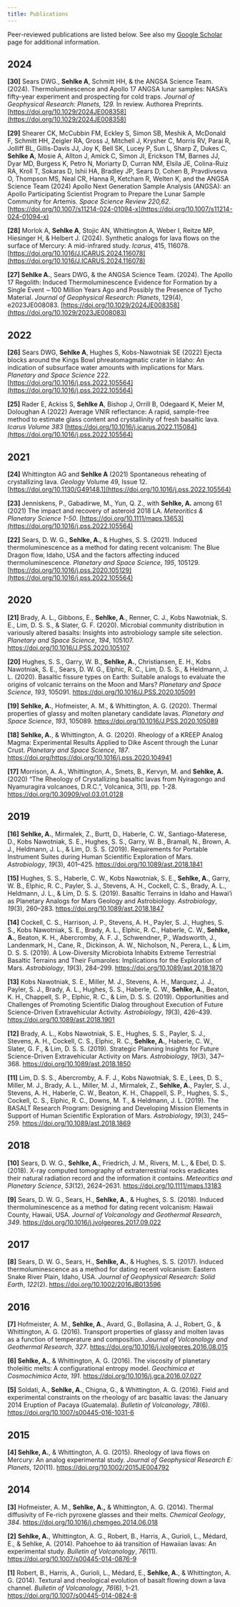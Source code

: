 ```yaml
---
title: Publications
---
```


Peer-reviewed publications are listed below. See also my [Google Scholar](https://scholar.google.com/citations?user=aR1eUfAAAAAJ&hl=en) page for additional information.


<!--* Table of Contents
{:toc}-->

## 2024


**[30]** Sears DWG., **Sehlke A**, Schmitt HH, & the ANGSA Science Team. (2024). Thermoluminescence and Apollo 17 ANGSA lunar samples: NASA’s fifty-year experiment and prospecting for cold traps. *Journal of Geophysical Research: Planets, 129.* In review. Authorea Preprints. [https://doi.org/10.1029/2024JE008358](https://doi.org/10.1029/2024JE008358)

**[29]** Shearer CK, McCubbin FM, Eckley S, Simon SB, Meshik A, McDonald F, Schmitt HH, Zeigler RA, Gross J, Mitchell J, Krysher C, Morris RV, Parai R, Jolliff BL, Gillis-Davis JJ, Joy K, Bell SK, Lucey P, Sun L, Sharp Z, Dukes C, **Sehlke A**, Mosie A, Allton J, Amick C, Simon JI, Erickson TM, Barnes JJ, Dyar MD, Burgess K, Petro N, Moriarty D, Curran NM, Elsila JE, Colina-Ruiz RA, Kroll T, Sokaras D, Ishii HA, Bradley JP, Sears D, Cohen B, Pravdivseva O, Thompson MS, Neal CR, Hanna R, Ketcham R, Welten K, and the ANGSA Science Team (2024) Apollo Next Generation Sample Analysis (ANGSA): an Apollo Participating Scientist Program to Prepare the Lunar Sample Community for Artemis. *Space Science Review 220,62*. [https://doi.org/10.1007/s11214-024-01094-x](https://doi.org/10.1007/s11214-024-01094-x)

**[28]** Morlok A, **Sehlke A**, Stojic AN, Whittington A, Weber I, Reitze MP, Hiesinger H, & Helbert J. (2024). Synthetic analogs for lava flows on the surface of Mercury: A mid-infrared study. *Icarus*, 415, 116078. [https://doi.org/10.1016/J.ICARUS.2024.116078](https://doi.org/10.1016/J.ICARUS.2024.116078)


**[27] Sehlke A.**, Sears DWG, & the ANGSA Science Team. (2024). The Apollo 17 Regolith: Induced Thermoluminescence Evidence for Formation by a Single Event ∼100 Million Years Ago and Possibly the Presence of Tycho Material. *Journal of Geophysical Research: Planets*, 129(4), e2023JE008083. [https://doi.org/10.1029/2024JE008358](https://doi.org/10.1029/2023JE008083)


## 2022

**[26]** Sears DWG, **Sehlke A**, Hughes S, Kobs-Nawotniak SE (2022) Ejecta blocks around the Kings Bowl phreatomagmatic crater in Idaho: An indication of subsurface water amounts with implications for Mars. *Planetary and Space Science* 222. [https://doi.org/10.1016/j.pss.2022.105564](https://doi.org/10.1016/j.pss.2022.105564)

**[25]** Rader E, Ackiss S, **Sehlke A**, Bishop J, Orrill B, Odegaard K, Meier M, Doloughan A (2022) Average VNIR reflectance: A rapid, sample-free method to estimate glass content and crystallinity of fresh basaltic lava. *Icarus Volume 383* [https://doi.org/10.1016/j.icarus.2022.115084](https://doi.org/10.1016/j.pss.2022.105564)

## 2021

**[24]** Whittington AG and **Sehlke A** (2021) Spontaneous reheating of crystallizing lava. *Geology* Volume 49, Issue 12. [https://doi.org/10.1130/G49148.1](https://doi.org/10.1016/j.pss.2022.105564)

**[23]** Jenniskens, P., Gabadirwe, M., Yun, Q. Z., with **Sehlke, A.** among 61 (2021) The impact and recovery of asteroid 2018 LA. *Meteoritics & Planetary Science 1-50*. [https://doi.org/10.1111/maps.13653](https://doi.org/10.1016/j.pss.2022.105564)

**[22]** Sears, D. W. G., **Sehlke, A.**, & Hughes, S. S. (2021). Induced thermoluminescence as a method for dating recent volcanism: The Blue Dragon flow, Idaho, USA and the factors affecting induced thermoluminescence. *Planetary and Space Science*, *195*, 105129. [https://doi.org/10.1016/j.pss.2020.105129](https://doi.org/10.1016/j.pss.2022.105564)

## 2020

**[21]** Brady, A. L., Gibbons, E., **Sehlke, A**., Renner, C. J., Kobs Nawotniak, S. E., Lim, D. S. S., & Slater, G. F. (2020). Microbial community distribution in variously altered basalts: Insights into astrobiology sample site selection. *Planetary and Space Science*, *194*, 105107. <https://doi.org/10.1016/J.PSS.2020.105107>

**[20]** Hughes, S. S., Garry, W. B., **Sehlke, A.**, Christiansen, E. H., Kobs Nawotniak, S. E., Sears, D. W. G., Elphic, R. C., Lim, D. S. S., & Heldmann, J. L. (2020). Basaltic fissure types on Earth: Suitable analogs to evaluate the origins of volcanic terrains on the Moon and Mars? *Planetary and Space Science*, *193*, 105091. <https://doi.org/10.1016/J.PSS.2020.105091>

**[19]** **Sehlke, A.**, Hofmeister, A. M., & Whittington, A. G. (2020). Thermal properties of glassy and molten planetary candidate lavas. *Planetary and Space Science*, *193*, 105089. <https://doi.org/10.1016/J.PSS.2020.105089>

**[18]** **Sehlke, A.**, & Whittington, A. G. (2020). Rheology of a KREEP Analog Magma: Experimental Results Applied to Dike Ascent through the Lunar Crust. *Planetary and Space Science*, *187*. <https://doi.org/https://doi.org/10.1016/j.pss.2020.104941>

**[17]** Morrison, A. A., Whittington, A., Smets, B., Kervyn, M. and **Sehlke, A.** (2020) “The Rheology of Crystallizing basaltic lavas from Nyiragongo and Nyamuragira volcanoes, D.R.C.”, Volcanica, 3(1), pp. 1-28. <https://doi.org/10.30909/vol.03.01.0128>

## 2019

**[16]** **Sehlke, A.**, Mirmalek, Z., Burtt, D., Haberle, C. W., Santiago-Materese, D., Kobs Nawotniak, S. E., Hughes, S. S., Garry, W. B., Bramall, N., Brown, A. J., Heldmann, J. L., & Lim, D. S. S. (2019). Requirements for Portable Instrument Suites during Human Scientific Exploration of Mars. *Astrobiology*, *19*(3), 401–425. <https://doi.org/10.1089/ast.2018.1841>

**[15]** Hughes, S. S., Haberle, C. W., Kobs Nawotniak, S. E., **Sehlke, A.**, Garry, W. B., Elphic, R. C., Payler, S. J., Stevens, A. H., Cockell, C. S., Brady, A. L., Heldmann, J. L., & Lim, D. S. S. (2019). Basaltic Terrains in Idaho and Hawai‘i as Planetary Analogs for Mars Geology and Astrobiology. *Astrobiology*, *19*(3), 260–283. <https://doi.org/10.1089/ast.2018.1847>

**[14]** Cockell, C. S., Harrison, J. P., Stevens, A. H., Payler, S. J., Hughes, S. S., Kobs Nawotniak, S. E., Brady, A. L., Elphic, R. C., Haberle, C. W., **Sehlke, A.**, Beaton, K. H., Abercromby, A. F. J., Schwendner, P., Wadsworth, J., Landenmark, H., Cane, R., Dickinson, A. W., Nicholson, N., Perera, L., & Lim, D. S. S. (2019). A Low-Diversity Microbiota Inhabits Extreme Terrestrial Basaltic Terrains and Their Fumaroles: Implications for the Exploration of Mars. *Astrobiology*, *19*(3), 284–299. <https://doi.org/10.1089/ast.2018.1870>

**[13]** Kobs Nawotniak, S. E., Miller, M. J., Stevens, A. H., Marquez, J. J., Payler, S. J., Brady, A. L., Hughes, S. S., Haberle, C. W., **Sehlke, A.**, Beaton, K. H., Chappell, S. P., Elphic, R. C., & Lim, D. S. S. (2019). Opportunities and Challenges of Promoting Scientific Dialog throughout Execution of Future Science-Driven Extravehicular Activity. *Astrobiology*, *19*(3), 426–439. <https://doi.org/10.1089/ast.2018.1901>

**[12]** Brady, A. L., Kobs Nawotniak, S. E., Hughes, S. S., Payler, S. J., Stevens, A. H., Cockell, C. S., Elphic, R. C., **Sehlke, A.**, Haberle, C. W., Slater, G. F., & Lim, D. S. S. (2019). Strategic Planning Insights for Future Science-Driven Extravehicular Activity on Mars. *Astrobiology*, *19*(3), 347–368. <https://doi.org/10.1089/ast.2018.1850>

**[11]** Lim, D. S. S., Abercromby, A. F. J., Kobs Nawotniak, S. E., Lees, D. S., Miller, M. J., Brady, A. L., Miller, M. J., Mirmalek, Z., **Sehlke, A.**, Payler, S. J., Stevens, A. H., Haberle, C. W., Beaton, K. H., Chappell, S. P., Hughes, S. S., Cockell, C. S., Elphic, R. C., Downs, M. T., & Heldmann, J. L. (2019). The BASALT Research Program: Designing and Developing Mission Elements in Support of Human Scientific Exploration of Mars. *Astrobiology*, *19*(3), 245–259. <https://doi.org/10.1089/ast.2018.1869>

## 2018

**[10]** Sears, D. W. G., **Sehlke, A.**, Friedrich, J. M., Rivers, M. L., & Ebel, D. S. (2018). X-ray computed tomography of extraterrestrial rocks eradicates their natural radiation record and the information it contains. *Meteoritics and Planetary Science*, *53*(12), 2624–2631. <https://doi.org/10.1111/maps.13183>

**[9]** Sears, D. W. G., Sears, H., **Sehlke, A.**, & Hughes, S. S. (2018). Induced thermoluminescence as a method for dating recent volcanism: Hawaii County, Hawaii, USA. *Journal of Volcanology and Geothermal Research*, *349*. <https://doi.org/10.1016/j.jvolgeores.2017.09.022>

## 2017

**[8]** Sears, D. W. G., Sears, H., **Sehlke, A.**, & Hughes, S. S. (2017). Induced thermoluminescence as a method for dating recent volcanism: Eastern Snake River Plain, Idaho, USA. *Journal of Geophysical Research: Solid Earth*, *122*(2). <https://doi.org/10.1002/2016JB013596>

## 2016

**[7]** Hofmeister, A. M., **Sehlke, A.**, Avard, G., Bollasina, A. J., Robert, G., & Whittington, A. G. (2016). Transport properties of glassy and molten lavas as a function of temperature and composition. *Journal of Volcanology and Geothermal Research*, *327*. <https://doi.org/10.1016/j.jvolgeores.2016.08.015>

**[6] Sehlke, A.**, & Whittington, A. G. (2016). The viscosity of planetary tholeiitic melts: A configurational entropy model. *Geochimica et Cosmochimica Acta*, *191*. <https://doi.org/10.1016/j.gca.2016.07.027>

**[5]** Soldati, A., **Sehlke, A.**, Chigna, G., & Whittington, A. G. (2016). Field and experimental constraints on the rheology of arc basaltic lavas: the January 2014 Eruption of Pacaya (Guatemala). *Bulletin of Volcanology*, *78*(6). <https://doi.org/10.1007/s00445-016-1031-6>

## 2015

**[4] Sehlke, A.**, & Whittington, A. G. (2015). Rheology of lava flows on Mercury: An analog experimental study. *Journal of Geophysical Research E: Planets*, *120*(11). <https://doi.org/10.1002/2015JE004792>

## 2014

**[3]** Hofmeister, A. M., **Sehlke, A.,** & Whittington, A. G. (2014). Thermal diffusivity of Fe-rich pyroxene glasses and their melts. *Chemical Geology*, *384*. <https://doi.org/10.1016/j.chemgeo.2014.06.018>

**[2]** **Sehlke, A.**, Whittington, A. G., Robert, B., Harris, A., Gurioli, L., Médard, E., & Sehlke, A. (2014). Pahoehoe to áá transition of Hawaiian lavas: An experimental study. *Bulletin of Volcanology*, *76*(11). <https://doi.org/10.1007/s00445-014-0876-9>

**[1]** Robert, B., Harris, A., Gurioli, L., Médard, E., **Sehlke, A.**, & Whittington, A. G. (2014). Textural and rheological evolution of basalt flowing down a lava channel. *Bulletin of Volcanology*, *76*(6), 1–21. <https://doi.org/10.1007/s00445-014-0824-8>
> 